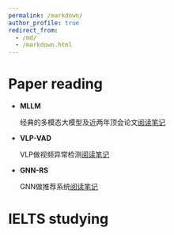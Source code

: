 ```yaml
---
permalink: /markdown/
author_profile: true
redirect_from: 
  - /md/
  - /markdown.html
---
```


Paper reading
======

* **MLLM**
  
  经典的多模态大模型及近两年顶会论文[阅读笔记](https://vcnhl39yiabw.feishu.cn/wiki/NldKw0nHYiXlzCkCDWzc5ETUnfc)
  
* **VLP-VAD**
  
  VLP做视频异常检测[阅读笔记](https://vcnhl39yiabw.feishu.cn/wiki/EkNYw6EuqiCbS5k5y07cBmy5nge)
  
* **GNN-RS**
  
  GNN做推荐系统[阅读笔记](https://vcnhl39yiabw.feishu.cn/wiki/X0wewHEyEiyhkSkBAOdc6xcGnVg)

IELTS studying
======

